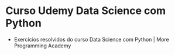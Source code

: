 # Curso Udemy Data Science com Python

* Exercícios resolvidos do curso Data Science com Python | More Programming Academy 
